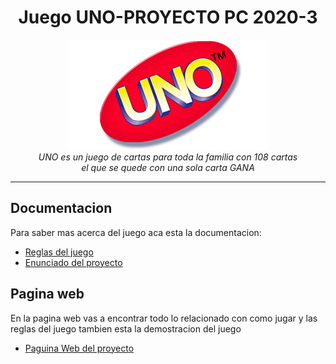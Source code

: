 <h1 align="center">Juego UNO-PROYECTO PC 2020-3</h1>

<p align="center">
  <img src="assets/logo/logouno.png" alt="UNO-logo" width="320px" height="176px"/>
  <br>
  <i>UNO es un juego de cartas para toda la familia con 108 cartas
    <br> el que se quede con una sola carta GANA</i>
  <br>
</p>

<hr>

## Documentacion

Para saber mas acerca del juego aca esta la documentacion:

- [Reglas del juego][reglas]
- [Enunciado del proyecto][enunciado]


## Pagina web

En la pagina web vas a encontrar todo lo relacionado con como jugar y las reglas del juego tambien esta la demostracion del juego

- [Paguina Web del proyecto][pag]

[contributing]: CONTRIBUTING.md
[reglas]: assets/documentacion/reglas.pdf
[documentation]: https://angular.io/docs
[enunciado]: assets/documentacion/enunciado.pdf
[pag]:https://lordcidiak.github.io/Juego-de-cartas-UNO/MANUAL/index.html

